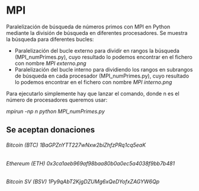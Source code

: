 # MPI

Paralelización de búsqueda de números primos con MPI en Python mediante la división de búsqueda en diferentes procesadores.
Se muestra la búsqueda para diferentes bucles:

- Paralelización del bucle externo para dividir en rangos la búsqueda (MPI_numPrimes.py), cuyo resultado lo podemos encontrar en el fichero con nombre *MPI externo.png*
- Paralelización del bucle interno para dividiendo los rangos en subrangos de búsqueda en cada procesador (MPI_numPrimes.py), cuyo resultado lo podemos encontrar en el fichero con nombre *MPI interno.png*

Para ejecutarlo simplemente hay que lanzar el comando, donde n es el número de procesadores queremos usar:

*mpirun -np n python MPI_numPrimes.py*



## Se aceptan donaciones

###### Bitcoin (BTC)    1BaGPZnYTT227wNxw2biZhfzPRq1cq5eaK
###### Ethereum (ETH)   0x3ca1aeb969af98baa80b0a0ec5a4038f9bb7b481
###### Bitcoin SV (BSV) 1Py9qAbT2KjgDZUMg6xQeDYofxZAGYW6Qp

